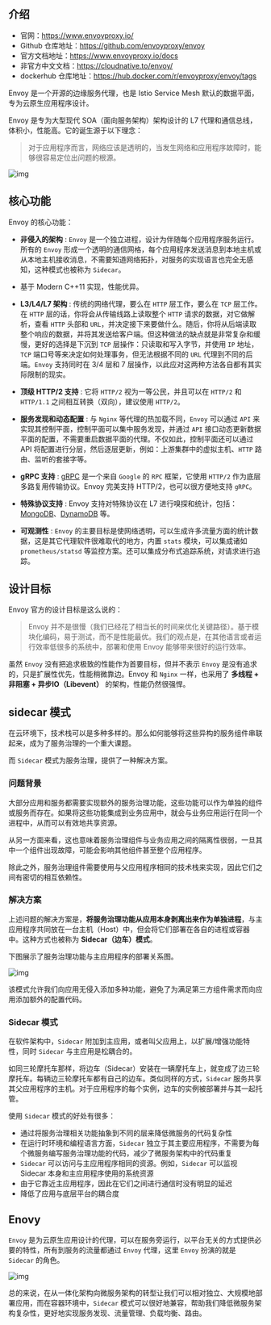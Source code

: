 ## 介绍

- 官网：<https://www.envoyproxy.io/>
- Github 仓库地址：<https://github.com/envoyproxy/envoy>
- 官方文档地址：<https://www.envoyproxy.io/docs>
- 非官方中文文档：<https://cloudnative.to/envoy/>
- dockerhub 仓库地址：<https://hub.docker.com/r/envoyproxy/envoy/tags>

Envoy 是一个开源的边缘服务代理，也是 Istio Service Mesh 默认的数据平面，专为云原生应用程序设计。

Envoy 是专为大型现代 SOA（面向服务架构）架构设计的 L7 代理和通信总线，体积小，性能高。它的诞生源于以下理念：

> 对于应用程序而言，网络应该是透明的，当发生网络和应用程序故障时，能够很容易定位出问题的根源。

![img](.assets/20200409172220.png)

## 核心功能

Envoy 的核心功能：

- **非侵入的架构** : `Envoy` 是一个独立进程，设计为伴随每个应用程序服务运行。所有的 `Envoy` 形成一个透明的通信网格，每个应用程序发送消息到本地主机或从本地主机接收消息，不需要知道网络拓扑，对服务的实现语言也完全无感知，这种模式也被称为 `Sidecar`。
- 基于 Modern C++11 实现，性能优异。

- **L3/L4/L7 架构** : 传统的网络代理，要么在 `HTTP` 层工作，要么在 `TCP` 层工作。在 `HTTP` 层的话，你将会从传输线路上读取整个 `HTTP` 请求的数据，对它做解析，查看 `HTTP` 头部和 `URL`，并决定接下来要做什么。随后，你将从后端读取整个响应的数据，并将其发送给客户端。但这种做法的缺点就是非常复杂和缓慢，更好的选择是下沉到 `TCP` 层操作：只读取和写入字节，并使用 `IP` 地址，`TCP` 端口号等来决定如何处理事务，但无法根据不同的 `URL` 代理到不同的后端。`Envoy` 支持同时在 3/4 层和 7 层操作，以此应对这两种方法各自都有其实际限制的现实。
- **顶级 HTTP/2 支持** : 它将 `HTTP/2` 视为一等公民，并且可以在 `HTTP/2` 和 `HTTP/1.1` 之间相互转换（双向），建议使用 `HTTP/2`。
- **服务发现和动态配置** : 与 `Nginx` 等代理的热加载不同，`Envoy` 可以通过 `API` 来实现其控制平面，控制平面可以集中服务发现，并通过 `API` 接口动态更新数据平面的配置，不需要重启数据平面的代理。不仅如此，控制平面还可以通过 API 将配置进行分层，然后逐层更新，例如：上游集群中的虚拟主机、`HTTP` 路由、监听的套接字等。
- **gRPC 支持** : [gRPC](http://www.grpc.io/) 是一个来自 `Google` 的 `RPC` 框架，它使用 `HTTP/2` 作为底层多路复用传输协议。Envoy 完美支持 HTTP/2，也可以很方便地支持 `gRPC`。
- **特殊协议支持** : Envoy 支持对特殊协议在 L7 进行嗅探和统计，包括：[MongoDB](https://www.envoyproxy.io/docs/envoy/latest/configuration/listeners/network_filters/mongo_proxy_filter#)、[DynamoDB](https://www.servicemesher.com/envoy/intro/arch_overview/dynamo.html#arch-overview-dynamo) 等。
- **可观测性** : `Envoy` 的主要目标是使网络透明，可以生成许多流量方面的统计数据，这是其它代理软件很难取代的地方，内置 `stats` 模块，可以集成诸如 `prometheus/statsd` 等监控方案。还可以集成分布式追踪系统，对请求进行追踪。

## 设计目标

Envoy 官方的设计目标是这么说的：

>  Envoy 并不是很慢（我们已经花了相当长的时间来优化关键路径）。基于模块化编码，易于测试，而不是性能最优。我们的观点是，在其他语言或者运行效率低很多的系统中，部署和使用 Envoy 能够带来很好的运行效率。

虽然 `Envoy` 没有把追求极致的性能作为首要目标，但并不表示 `Envoy` 是没有追求的，只是扩展性优先，性能稍微靠边。Envoy 和 `Nginx` 一样，也采用了 **多线程 + 非阻塞 + 异步IO（Libevent）** 的架构，性能仍然很强悍。

## sidecar 模式

在云环境下，技术栈可以是多种多样的。那么如何能够将这些异构的服务组件串联起来，成为了服务治理的一个重大课题。

而 `Sidecar` 模式为服务治理，提供了一种解决方案。

### 问题背景

大部分应用和服务都需要实现额外的服务治理功能，这些功能可以作为单独的组件或服务而存在。如果将这些功能集成到业务应用中，就会与业务应用运行在同一个进程中，从而可以有效地共享资源。

从另一方面来看，这也意味着服务治理组件与业务应用之间的隔离性很弱，一旦其中一个组件出现故障，可能会影响其他组件甚至整个应用程序。

除此之外，服务治理组件需要使用与父应用程序相同的技术栈来实现，因此它们之间有密切的相互依赖性。

### 解决方案

上述问题的解决方案是，**将服务治理功能从应用本身剥离出来作为单独进程**，与主应用程序共同放在一台主机（Host）中，但会将它们部署在各自的进程或容器中。这种方式也被称为 **Sidecar（边车）模式**。

下图展示了服务治理功能与主应用程序的部署关系图。

![img](.assets/20200503104806.png)

该模式允许我们向应用无侵入添加多种功能，避免了为满足第三方组件需求而向应用添加额外的配置代码。

### Sidecar 模式

在软件架构中，`Sidecar` 附加到主应用，或者叫父应用上，以扩展/增强功能特性，同时 `Sidecar` 与主应用是松耦合的。

如同三轮摩托车那样，将边车（Sidecar）安装在一辆摩托车上，就变成了边三轮摩托车。每辆边三轮摩托车都有自己的边车。类似同样的方式，`Sidecar` 服务共享其父应用程序的主机。对于应用程序的每个实例，边车的实例被部署并与其一起托管。

使用 `Sidecar` 模式的好处有很多：

- 通过将服务治理相关功能抽象到不同的层来降低微服务的代码复杂性
- 在运行时环境和编程语言方面，`Sidecar` 独立于其主要应用程序，不需要为每个微服务编写服务治理功能的代码，减少了微服务架构中的代码重复
- `Sidecar` 可以访问与主应用程序相同的资源。例如，`Sidecar` 可以监视 Sidecar 本身和主应用程序使用的系统资源
- 由于它靠近主应用程序，因此在它们之间进行通信时没有明显的延迟
- 降低了应用与底层平台的耦合度

## Enovy

`Envoy` 是为云原生应用设计的代理，可以在服务旁运行，以平台无关的方式提供必要的特性，所有到服务的流量都通过 `Envoy` 代理，这里 `Envoy` 扮演的就是 `Sidecar` 的角色。

![img](.assets/20200503110532.png)

总的来说，在从一体化架构向微服务架构的转型让我们可以相对独立、大规模地部署应用，而在容器环境中，`Sidecar` 模式可以很好地兼容，帮助我们降低微服务架构复杂性，更好地实现服务发现、流量管理、负载均衡、路由。
